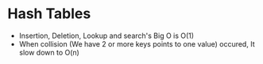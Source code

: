 # Hash Tables

* Insertion, Deletion, Lookup and search's Big O is O(1)
* When collision (We have 2 or more keys points to one value) occured, It slow down to O(n)
